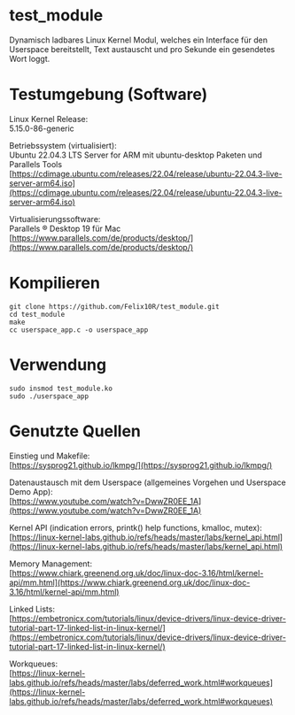 # test_module
Dynamisch ladbares Linux Kernel Modul, welches ein Interface für den Userspace bereitstellt, Text austauscht und pro Sekunde ein gesendetes Wort loggt.

# Testumgebung (Software)
Linux Kernel Release:  
5.15.0-86-generic

Betriebssystem (virtualisiert):  
Ubuntu 22.04.3 LTS Server for ARM mit ubuntu-desktop Paketen und Parallels Tools  
[https://cdimage.ubuntu.com/releases/22.04/release/ubuntu-22.04.3-live-server-arm64.iso](https://cdimage.ubuntu.com/releases/22.04/release/ubuntu-22.04.3-live-server-arm64.iso)

Virtualisierungssoftware:  
Parallels ® Desktop 19 für Mac  
[https://www.parallels.com/de/products/desktop/](https://www.parallels.com/de/products/desktop/)


# Kompilieren
```
git clone https://github.com/Felix10R/test_module.git
cd test_module
make
cc userspace_app.c -o userspace_app
```

# Verwendung
```
sudo insmod test_module.ko
sudo ./userspace_app
```

# Genutzte Quellen
Einstieg und Makefile:  
[https://sysprog21.github.io/lkmpg/](https://sysprog21.github.io/lkmpg/)

Datenaustausch mit dem Userspace (allgemeines Vorgehen und Userspace Demo App):  
[https://www.youtube.com/watch?v=DwwZR0EE_1A](https://www.youtube.com/watch?v=DwwZR0EE_1A)

Kernel API (indication errors, printk() help functions, kmalloc, mutex):  
[https://linux-kernel-labs.github.io/refs/heads/master/labs/kernel_api.html](https://linux-kernel-labs.github.io/refs/heads/master/labs/kernel_api.html)

Memory Management:  
[https://www.chiark.greenend.org.uk/doc/linux-doc-3.16/html/kernel-api/mm.html](https://www.chiark.greenend.org.uk/doc/linux-doc-3.16/html/kernel-api/mm.html)

Linked Lists:  
[https://embetronicx.com/tutorials/linux/device-drivers/linux-device-driver-tutorial-part-17-linked-list-in-linux-kernel/](https://embetronicx.com/tutorials/linux/device-drivers/linux-device-driver-tutorial-part-17-linked-list-in-linux-kernel/)

Workqueues:  
[https://linux-kernel-labs.github.io/refs/heads/master/labs/deferred_work.html#workqueues](https://linux-kernel-labs.github.io/refs/heads/master/labs/deferred_work.html#workqueues)